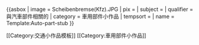 {{asbox
| image     = Scheibenbremse(Kfz).JPG
| pix       = 
| subject   = 
| qualifier = 與汽車部件相關的
| category  = 車用部件小作品
| tempsort  = 
| name      = Template:Auto-part-stub
<noinclude>
</noinclude>
}}

[[Category:交通小作品模板]]
[[Category:車用部件小作品]]